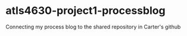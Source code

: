 # atls4630-project1-processblog
Connecting my process blog to the shared repository in Carter's github
